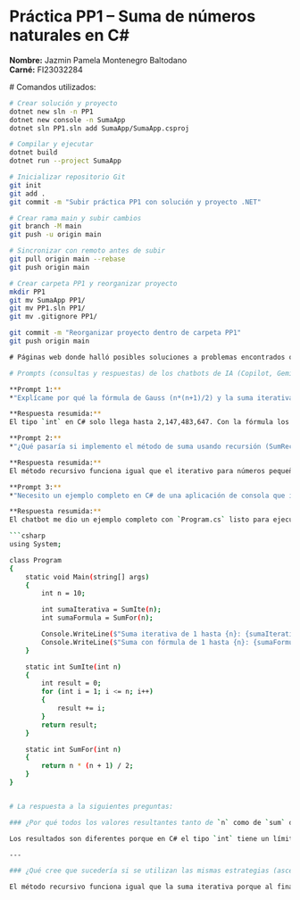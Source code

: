 ﻿# Práctica PP1 – Suma de números naturales en C#

**Nombre:** Jazmin Pamela Montenegro Baltodano  
**Carné:** FI23032284  

﻿# Comandos utilizados: 

```bash
# Crear solución y proyecto
dotnet new sln -n PP1
dotnet new console -n SumaApp
dotnet sln PP1.sln add SumaApp/SumaApp.csproj

# Compilar y ejecutar
dotnet build
dotnet run --project SumaApp

# Inicializar repositorio Git
git init
git add .
git commit -m "Subir práctica PP1 con solución y proyecto .NET"

# Crear rama main y subir cambios
git branch -M main
git push -u origin main

# Sincronizar con remoto antes de subir
git pull origin main --rebase
git push origin main

# Crear carpeta PP1 y reorganizar proyecto
mkdir PP1
git mv SumaApp PP1/
git mv PP1.sln PP1/
git mv .gitignore PP1/

git commit -m "Reorganizar proyecto dentro de carpeta PP1"
git push origin main

﻿# Páginas web donde halló posibles soluciones a problemas encontrados o Snippets de código.

# Prompts (consultas y respuestas) de los chatbots de IA (Copilot, Gemini, ChatGPT, etc.) que haya utilizado.

**Prompt 1:**  
*"Explícame por qué la fórmula de Gauss (n*(n+1)/2) y la suma iterativa dan resultados diferentes cuando se usan números grandes en C#."*  

**Respuesta resumida:**  
El tipo `int` en C# solo llega hasta 2,147,483,647. Con la fórmula los cálculos crecen más rápido (n²) y ocurre overflow antes; con la iterativa tarda más porque crece paso a paso.  

**Prompt 2:**  
*"¿Qué pasaría si implemento el método de suma usando recursión (SumRec) en lugar de iteración?"*  

**Respuesta resumida:**  
El método recursivo funciona igual que el iterativo para números pequeños, pero cuando `n` es grande provoca **StackOverflowException** porque la pila de llamadas se llena antes de que ocurra el overflow del entero.  

**Prompt 3:**  
*"Necesito un ejemplo completo en C# de una aplicación de consola que incluya dos métodos: uno iterativo (`SumIte`) y otro con fórmula (`SumFor`), y que además los ejecute en el `Main` mostrando los resultados para un valor de prueba de `n = 10`."*  

**Respuesta resumida:**  
El chatbot me dio un ejemplo completo con `Program.cs` listo para ejecutar:

```csharp
using System;

class Program
{
    static void Main(string[] args)
    {
        int n = 10;

        int sumaIterativa = SumIte(n);
        int sumaFormula = SumFor(n);

        Console.WriteLine($"Suma iterativa de 1 hasta {n}: {sumaIterativa}");
        Console.WriteLine($"Suma con fórmula de 1 hasta {n}: {sumaFormula}");
    }

    static int SumIte(int n)
    {
        int result = 0;
        for (int i = 1; i <= n; i++)
        {
            result += i;
        }
        return result;
    }

    static int SumFor(int n)
    {
        return n * (n + 1) / 2;
    }
}


# La respuesta a la siguientes preguntas:

### ¿Por qué todos los valores resultantes tanto de `n` como de `sum` difieren entre métodos (fórmula e implementación iterativa) y estrategias (ascendente y descendente)?

Los resultados son diferentes porque en C# el tipo `int` tiene un límite máximo, y cuando se pasa de ese valor ocurre un **overflow** y los números empiezan a volverse negativos.

---

### ¿Qué cree que sucedería si se utilizan las mismas estrategias (ascendente y descendente) pero con el método recursivo de suma (SumRec)?

El método recursivo funciona igual que la suma iterativa porque al final hace lo mismo: va sumando de 1 en 1.
